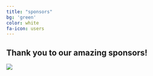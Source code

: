 ```yaml
---
title: "sponsors"
bg: 'green'
color: white
fa-icon: users
---
```


## Thank you to our amazing sponsors!

<a align="center">
  <img src="https://github.com/WCSD6/TheGreeleyBlendedLearningSummit/blob/gh-pages/img/EE%20logo%20transparent%20background.png?raw=true">
</a>
